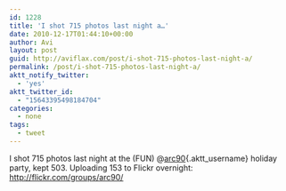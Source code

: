```yaml
---
id: 1228
title: 'I shot 715 photos last night a…'
date: 2010-12-17T01:44:10+00:00
author: Avi
layout: post
guid: http://aviflax.com/post/i-shot-715-photos-last-night-a/
permalink: /post/i-shot-715-photos-last-night-a/
aktt_notify_twitter:
  - 'yes'
aktt_twitter_id:
  - "15643395498184704"
categories:
  - none
tags:
  - tweet
---
```

I shot 715 photos last night at the (FUN) @[arc90](http://twitter.com/arc90){.aktt_username} holiday party, kept 503. Uploading 153 to Flickr overnight: <a href="http://flickr.com/groups/arc90/" rel="nofollow">http://flickr.com/groups/arc90/</a>